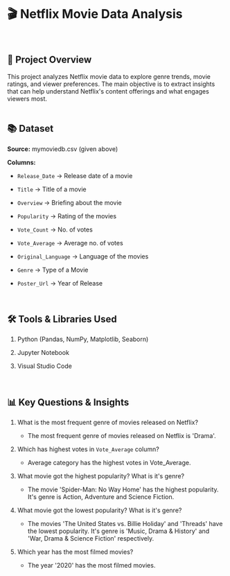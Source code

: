 # 🎬 Netflix Movie Data Analysis
<br>

## 📅 Project Overview
This project analyzes Netflix movie data to explore genre trends, movie ratings, and viewer preferences. The main objective is to extract insights that can help understand Netflix's content offerings and what engages viewers most.
<br><br>

## 📚 Dataset

**Source:** mymoviedb.csv (given above)

**Columns:**

  - `Release_Date` → Release date of a movie

  - `Title` → Title of a movie

  - `Overview` → Briefing about the movie

  - `Popularity` → Rating of the movies

  - `Vote_Count` → No. of votes

  - `Vote_Average` → Average no. of votes

  - `Original_Language` → Language of the movies
    
  - `Genre` → Type of a Movie

  - `Poster_Url` → Year of Release

<br>

## 🛠️ Tools & Libraries Used

1. Python (Pandas, NumPy, Matplotlib, Seaborn)

2. Jupyter Notebook

3. Visual Studio Code

<br>

## 📊 Key Questions & Insights

  1. What is the most frequent genre of movies released on Netflix?
     - The most frequent genre of movies released on Netflix is 'Drama'.

  2. Which has highest votes in `Vote_Average` column?
     - Average category has the highest votes in Vote_Average.

  3. What movie got the highest popularity? What is it's genre?
     - The movie 'Spider-Man: No Way Home' has the highest popularity. It's genre is Action, Adventure and Science Fiction.

  4. What movie got the lowest popularity? What is it's genre?
     - The movies 'The United States vs. Billie Holiday' and 'Threads' have the lowest popularity. It's genre is 'Music, Drama & History'         and 'War, Drama & Science Fiction' respectively.

  5. Which year has the most filmed movies?
     - The year '2020' has the most filmed movies.


